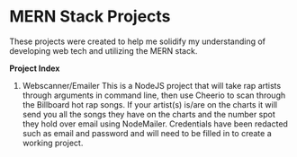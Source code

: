 ﻿# MERN Stack Projects

These projects were created to help me solidify my understanding of developing web tech and utilizing the MERN stack.

**Project Index**

 1. Webscanner/Emailer
 This is a NodeJS project that will take rap artists through arguments in command line, then use Cheerio to scan through the Billboard hot rap songs. If your artist(s) is/are on the charts it will send you all the songs they have on the charts and the number spot they hold over email using NodeMailer. Credentials have been redacted such as email and password and will need to be filled in to create a working project.
